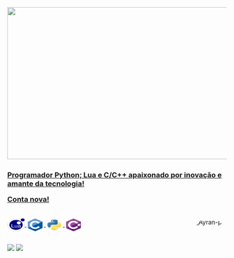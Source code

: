 <div align="center">
  <a href="https://www.linkedin.com/in/ayran-gabriel-9b23ab246/">
  <img class="animated-gif" height="350" width="1000" src="https://media3.giphy.com/media/GuLLbKFIAfqMw1Y7oc/giphy.gif?cid=790b76112f2574b98f3ee55678a5ed75d6b02f2087ef990d&rid=giphy.gif&ct=g">
</div>

### Programador Python; Lua e C/C++ apaixonado por inovação e amante da tecnologia! <p> Conta nova!

<div style="display: inline_block"><br>
  <img align="center" alt="Ayran-Lua" height="30" width="40" src="https://github.com/devicons/devicon/blob/master/icons/lua/lua-original-wordmark.svg">
  <img align="center" alt="Ayran-C" height="30" width="40" src="https://github.com/devicons/devicon/blob/master/icons/c/c-original.svg">
  <img align="center" alt="Ayran-Python" height="30" width="40" src="https://raw.githubusercontent.com/devicons/devicon/master/icons/python/python-original.svg">
  <img align="center" alt="Ayran-Csharp" height="30" width="40" src="https://raw.githubusercontent.com/devicons/devicon/master/icons/csharp/csharp-original.svg">
  <img align="right" class="animated-gif" alt="Ayran-pic" height="150" style="border-radius:50px;" src="https://media0.giphy.com/media/1aTUTJOn3aavLVC6G1/giphy.gif?cid=ecf05e47sook0w8x3onwmrt1pauntm14dkh0qprbqsnoigzn&rid=giphy.gif&ct=g">
</div>

  ##
 
<div> 
  <a href = "mailto:ayran.labor@gmail.com"><img src="https://img.shields.io/badge/Gmail-D14836?style=for-the-badge&logo=gmail&logoColor=white"></a>
  <a href="https://www.linkedin.com/in/ayran-gabriel-9b23ab246/" target="_blank"><img src="https://img.shields.io/badge/-LinkedIn-%230077B5?style=for-the-badge&logo=linkedin&logoColor=white" target="_blank"></a> 
</div>

